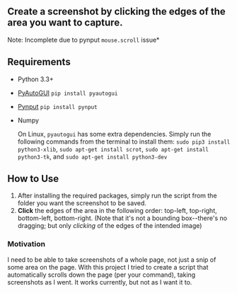 ## Create a screenshot by clicking the edges of the area you want to capture.

Note: Incomplete due to pynput `mouse.scroll` issue*

## Requirements
  - Python 3.3+
  - [PyAutoGUI](https://pyautogui.readthedocs.io/en/latest/index.html)    ```pip install pyautogui```
  - [Pynput](https://pynput.readthedocs.io/en/latest/#)     ```pip install pynput```
  - Numpy
  
    On Linux, ```pyautogui``` has some extra dependencies. Simply run the following commands from the terminal to install them:
    ```sudo pip3 install python3-xlib```, 
    ```sudo apt-get install scrot```, 
    ```sudo apt-get install python3-tk```, and 
    ```sudo apt-get install python3-dev``` 
  
## How to Use
  1. After installing the required packages, simply run the script from the folder you want the screenshot to be saved.
  2. **Click** the edges of the area in the following order: top-left, top-right, bottom-left, bottom-right. (Note that it's not a bounding box--there's no dragging; but only _clicking_ of the edges of the intended image)
  
### Motivation
I need to be able to take screenshots of a whole page, not just a snip of some area on the page. With this project I tried to create a script that automatically scrolls down the page (per your command), taking screenshots as I went. It works currently, but not as I want it to.
